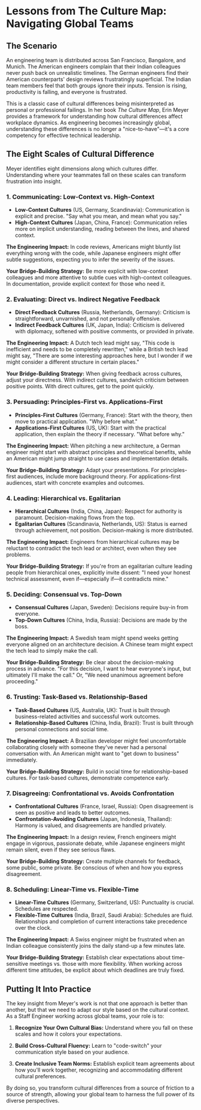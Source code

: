 # Lessons from The Culture Map: Navigating Global Teams

## The Scenario

An engineering team is distributed across San Francisco, Bangalore, and Munich. The American engineers complain that their Indian colleagues never push back on unrealistic timelines. The German engineers find their American counterparts' design reviews frustratingly superficial. The Indian team members feel that both groups ignore their inputs. Tension is rising, productivity is falling, and everyone is frustrated.

This is a classic case of cultural differences being misinterpreted as personal or professional failings. In her book *The Culture Map*, Erin Meyer provides a framework for understanding how cultural differences affect workplace dynamics. As engineering becomes increasingly global, understanding these differences is no longer a "nice-to-have"—it's a core competency for effective technical leadership.

## The Eight Scales of Cultural Difference

Meyer identifies eight dimensions along which cultures differ. Understanding where your teammates fall on these scales can transform frustration into insight.

### 1. Communicating: Low-Context vs. High-Context

* **Low-Context Cultures** (US, Germany, Scandinavia): Communication is explicit and precise. "Say what you mean, and mean what you say."
* **High-Context Cultures** (Japan, China, France): Communication relies more on implicit understanding, reading between the lines, and shared context.

**The Engineering Impact:** In code reviews, Americans might bluntly list everything wrong with the code, while Japanese engineers might offer subtle suggestions, expecting you to infer the severity of the issues.

**Your Bridge-Building Strategy:** Be more explicit with low-context colleagues and more attentive to subtle cues with high-context colleagues. In documentation, provide explicit context for those who need it.

### 2. Evaluating: Direct vs. Indirect Negative Feedback

* **Direct Feedback Cultures** (Russia, Netherlands, Germany): Criticism is straightforward, unvarnished, and not personally offensive.
* **Indirect Feedback Cultures** (UK, Japan, India): Criticism is delivered with diplomacy, softened with positive comments, or provided in private.

**The Engineering Impact:** A Dutch tech lead might say, "This code is inefficient and needs to be completely rewritten," while a British tech lead might say, "There are some interesting approaches here, but I wonder if we might consider a different structure in certain places."

**Your Bridge-Building Strategy:** When giving feedback across cultures, adjust your directness. With indirect cultures, sandwich criticism between positive points. With direct cultures, get to the point quickly.

### 3. Persuading: Principles-First vs. Applications-First

* **Principles-First Cultures** (Germany, France): Start with the theory, then move to practical application. "Why before what."
* **Applications-First Cultures** (US, UK): Start with the practical application, then explain the theory if necessary. "What before why."

**The Engineering Impact:** When pitching a new architecture, a German engineer might start with abstract principles and theoretical benefits, while an American might jump straight to use cases and implementation details.

**Your Bridge-Building Strategy:** Adapt your presentations. For principles-first audiences, include more background theory. For applications-first audiences, start with concrete examples and outcomes.

### 4. Leading: Hierarchical vs. Egalitarian

* **Hierarchical Cultures** (India, China, Japan): Respect for authority is paramount. Decision-making flows from the top.
* **Egalitarian Cultures** (Scandinavia, Netherlands, US): Status is earned through achievement, not position. Decision-making is more distributed.

**The Engineering Impact:** Engineers from hierarchical cultures may be reluctant to contradict the tech lead or architect, even when they see problems.

**Your Bridge-Building Strategy:** If you're from an egalitarian culture leading people from hierarchical ones, explicitly invite dissent: "I need your honest technical assessment, even if—especially if—it contradicts mine."

### 5. Deciding: Consensual vs. Top-Down

* **Consensual Cultures** (Japan, Sweden): Decisions require buy-in from everyone.
* **Top-Down Cultures** (China, India, Russia): Decisions are made by the boss.

**The Engineering Impact:** A Swedish team might spend weeks getting everyone aligned on an architecture decision. A Chinese team might expect the tech lead to simply make the call.

**Your Bridge-Building Strategy:** Be clear about the decision-making process in advance. "For this decision, I want to hear everyone's input, but ultimately I'll make the call." Or, "We need unanimous agreement before proceeding."

### 6. Trusting: Task-Based vs. Relationship-Based

* **Task-Based Cultures** (US, Australia, UK): Trust is built through business-related activities and successful work outcomes.
* **Relationship-Based Cultures** (China, India, Brazil): Trust is built through personal connections and social time.

**The Engineering Impact:** A Brazilian developer might feel uncomfortable collaborating closely with someone they've never had a personal conversation with. An American might want to "get down to business" immediately.

**Your Bridge-Building Strategy:** Build in social time for relationship-based cultures. For task-based cultures, demonstrate competence early.

### 7. Disagreeing: Confrontational vs. Avoids Confrontation

* **Confrontational Cultures** (France, Israel, Russia): Open disagreement is seen as positive and leads to better outcomes.
* **Confrontation-Avoiding Cultures** (Japan, Indonesia, Thailand): Harmony is valued, and disagreements are handled privately.

**The Engineering Impact:** In a design review, French engineers might engage in vigorous, passionate debate, while Japanese engineers might remain silent, even if they see serious flaws.

**Your Bridge-Building Strategy:** Create multiple channels for feedback, some public, some private. Be conscious of when and how you express disagreement.

### 8. Scheduling: Linear-Time vs. Flexible-Time

* **Linear-Time Cultures** (Germany, Switzerland, US): Punctuality is crucial. Schedules are respected.
* **Flexible-Time Cultures** (India, Brazil, Saudi Arabia): Schedules are fluid. Relationships and completion of current interactions take precedence over the clock.

**The Engineering Impact:** A Swiss engineer might be frustrated when an Indian colleague consistently joins the daily stand-up a few minutes late.

**Your Bridge-Building Strategy:** Establish clear expectations about time-sensitive meetings vs. those with more flexibility. When working across different time attitudes, be explicit about which deadlines are truly fixed.

## Putting It Into Practice

The key insight from Meyer's work is not that one approach is better than another, but that we need to adapt our style based on the cultural context. As a Staff Engineer working across global teams, your role is to:

1. **Recognize Your Own Cultural Bias:** Understand where you fall on these scales and how it colors your expectations.

2. **Build Cross-Cultural Fluency:** Learn to "code-switch" your communication style based on your audience.

3. **Create Inclusive Team Norms:** Establish explicit team agreements about how you'll work together, recognizing and accommodating different cultural preferences.

By doing so, you transform cultural differences from a source of friction to a source of strength, allowing your global team to harness the full power of its diverse perspectives.
